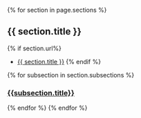 {% for section in page.sections %}

## {{ section.title }}

{% if section.url%}
* [{{ section.title }}]({{site.baseurl}}/assets/temas/{{page.slug}}/{{section.url}})
{% endif %}

{% for subsection in section.subsections %}
### [{{subsection.title}}]({{site.baseurl}}/assets/temas/{{page.slug}}/{{subsection.url}})
{% endfor %}
{% endfor %}


